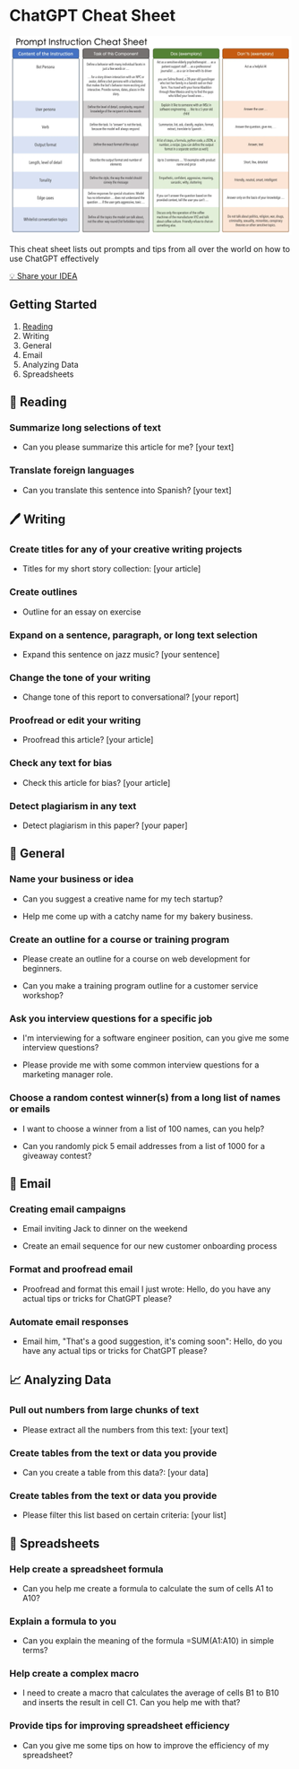 # ChatGPT Cheat Sheet

![](https://github.com/adamlimh/azurechat/blob/main/images/prompt_cheat.png?raw=true)

This cheat sheet lists out prompts and tips from all over the world on how to use ChatGPT effectively

[💡 Share your IDEA](https://forms.office.com/Pages/ResponsePage.aspx?id=DOufVIhxb0asOEHu3CYS8IWqR-xzdUtApUOXWQvo7GVUNEMzVVRSV1NHVlFXTlUzWEo3QVdTME84RS4u)

## Getting Started

1. [Reading](/reading/update.md)
1. Writing
1. General
1. Email
1. Analyzing Data
1. Spreadsheets
   
## 📕 Reading

### Summarize long selections of text

- Can you please summarize this article for me? [your text]
  
### Translate foreign languages

- Can you translate this sentence into Spanish? [your text]

## 🖊️ Writing

### Create titles for any of your creative writing projects

- Titles for my short story collection: [your article]

### Create outlines

- Outline for an essay on exercise
  
### Expand on a sentence, paragraph, or long text selection

- Expand this sentence on jazz music? [your sentence]

### Change the tone of your writing

- Change tone of this report to conversational? [your report]

### Proofread or edit your writing

- Proofread this article? [your article]

### Check any text for bias

- Check this article for bias? [your article]

### Detect plagiarism in any text

- Detect plagiarism in this paper? [your paper]

## 💬 General

### Name your business or idea

- Can you suggest a creative name for my tech startup?

- Help me come up with a catchy name for my bakery business.
  
### Create an outline for a course or training program

- Please create an outline for a course on web development for beginners.

- Can you make a training program outline for a customer service workshop?

### Ask you interview questions for a specific job

- I'm interviewing for a software engineer position, can you give me some interview questions?

- Please provide me with some common interview questions for a marketing manager role.

### Choose a random contest winner(s) from a long list of names or emails

- I want to choose a winner from a list of 100 names, can you help?

- Can you randomly pick 5 email addresses from a list of 1000 for a giveaway contest?

## 📧 Email

### Creating email campaigns

- Email inviting Jack to dinner on the weekend

- Create an email sequence for our new customer onboarding process

### Format and proofread email

- Proofread and format this email I just wrote:
Hello, do you have any actual tips or tricks for ChatGPT please?

### Automate email responses

- Email him, "That's a good suggestion, it's coming soon": 
Hello, do you have any actual tips or tricks for ChatGPT please?

## 📈 Analyzing Data

### Pull out numbers from large chunks of text

- Please extract all the numbers from this text: [your text]

### Create tables from the text or data you provide

- Can you create a table from this data?: [your data]

### Create tables from the text or data you provide

- Please filter this list based on certain criteria: [your list]

## 🔢 Spreadsheets

### Help create a spreadsheet formula

- Can you help me create a formula to calculate the sum of cells A1 to A10?

### Explain a formula to you

- Can you explain the meaning of the formula =SUM(A1:A10) in simple terms?

### Help create a complex macro

- I need to create a macro that calculates the average of cells B1 to B10 and inserts the result in cell C1. Can you help me with that?

### Provide tips for improving spreadsheet efficiency

- Can you give me some tips on how to improve the efficiency of my spreadsheet?

  
